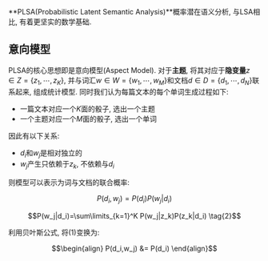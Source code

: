 **PLSA(Probabilistic Latent Semantic Analysis)**概率潜在语义分析, 与LSA相比, 有着更坚实的数学基础.

## 意向模型

PLSA的核心思想即是意向模型(Aspect Model). 对于**主题**, 将其对应于**隐变量**$z\in{Z}=\{z_1,\cdots,z_K\}$, 并与词汇$w\in{W}=\{w_1,\cdots,w_M\}$和文档$d\in{D}=\{d_1,\cdots,d_N\}$联系起来, 组成统计模型. 同时我们认为每篇文本的每个单词生成过程如下:

- 一篇文本对应一个$K$面的骰子, 选出一个主题
- 一个主题对应一个$M$面的骰子, 选出一个单词

因此有以下关系:

- $d_i$和$w_j$是相对独立的
- $w_j$产生只依赖于$z_k$, 不依赖与$d_i$

则模型可以表示为词与文档的联合概率:

$$P(d_i,w_j)=P(d_i)P(w_j|d_i) \tag{1}$$

$$P(w_j|d_i)=\sum\limits_{k=1}^K P(w_j|z_k)P(z_k|d_i) \tag{2}$$

利用贝叶斯公式, 将$(1)$变换为:

$$\begin{align} P(d_i,w_j) &= P(d_i) \end{align}$$





